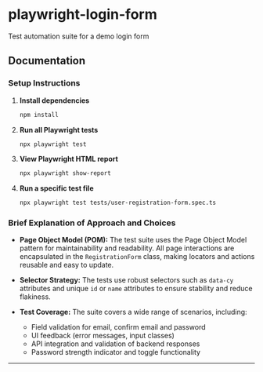 # playwright-login-form

Test automation suite for a demo login form

## Documentation

### Setup Instructions

1. **Install dependencies**
   ```sh
   npm install
   ```
2. **Run all Playwright tests**
   ```sh
   npx playwright test
   ```
3. **View Playwright HTML report**
   ```sh
   npx playwright show-report
   ```
4. **Run a specific test file**
   ```sh
   npx playwright test tests/user-registration-form.spec.ts
   ```

### Brief Explanation of Approach and Choices

- **Page Object Model (POM):**
  The test suite uses the Page Object Model pattern for maintainability and readability. All page interactions are encapsulated in the `RegistrationForm` class, making locators and actions reusable and easy to update.

- **Selector Strategy:**
  The tests use robust selectors such as `data-cy` attributes and unique `id` or `name` attributes to ensure stability and reduce flakiness.

- **Test Coverage:**
  The suite covers a wide range of scenarios, including:

  - Field validation for email, confirm email and password
  - UI feedback (error messages, input classes)
  - API integration and validation of backend responses
  - Password strength indicator and toggle functionality

---
